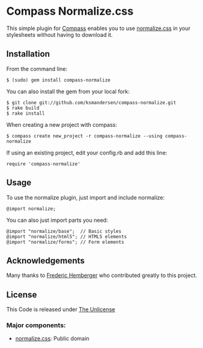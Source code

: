 # Compass Normalize.css

This simple plugin for [Compass](http://compass-style.org/) enables you to use [normalize.css](http://necolas.github.com/normalize.css/) in your stylesheets without having to download it.


## Installation

From the command line:

	$ (sudo) gem install compass-normalize

You can also install the gem from your local fork:

	$ git clone git://github.com/ksmandersen/compass-normalize.git
	$ rake build
	$ rake install

When creating a new project with compass:

	$ compass create new_project -r compass-normalize --using compass-normalize

If using an existing project, edit your config.rb and add this line:

	require 'compass-normalize'


## Usage

To use the normalize plugin, just import and include normalize:

	@import normalize;

You can also just import parts you need:

	@import "normalize/base";  // Basic styles
	@import "normalize/html5"; // HTML5 elements
	@import "normalize/forms"; // Form elements

## Acknowledgements
Many thanks to [Frederic Hemberger](https://github.com/fhemberger/) who contributed greatly to this project.

## License
This Code is released under [The Unlicense](http://unlicense.org/)

### Major components:

* [normalize.css](http://necolas.github.com/normalize.css/): Public domain